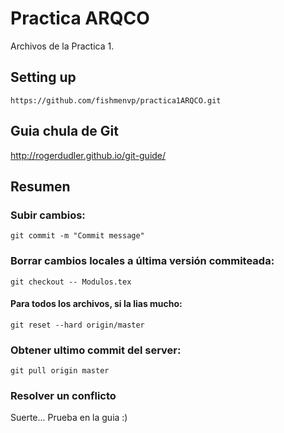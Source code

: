 # Practica ARQCO
Archivos de la Practica 1.
## Setting up
`https://github.com/fishmenvp/practica1ARQCO.git`
## Guia chula de Git
http://rogerdudler.github.io/git-guide/
## Resumen
### Subir cambios: 
`git commit -m "Commit message"`
### Borrar cambios locales a última versión commiteada:
`git checkout -- Modulos.tex`
#### Para todos los archivos, si la lias mucho:
`git reset --hard origin/master`
### Obtener ultimo commit del server:
`git pull origin master`
### Resolver un conflicto
Suerte... Prueba en la guia :)
